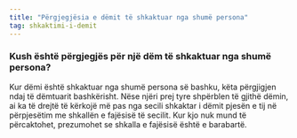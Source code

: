 ```yaml
---
title: "Përgjegjësia e dëmit të shkaktuar nga shumë persona"
tag: shkaktimi-i-demit
---
```


### Kush është përgjegjës për një dëm të shkaktuar nga shumë persona?

Kur dëmi është shkaktuar nga shumë persona së bashku, këta përgjigjen ndaj të dëmtuarit bashkërisht. Nëse njëri prej tyre shpërblen të gjithë dëmin, ai ka të drejtë të kërkojë më pas nga secili shkaktar i dëmit pjesën e tij në përpjesëtim me shkallën e fajësisë të secilit. Kur kjo nuk mund të përcaktohet, prezumohet se shkalla e fajësisë është e barabartë.
